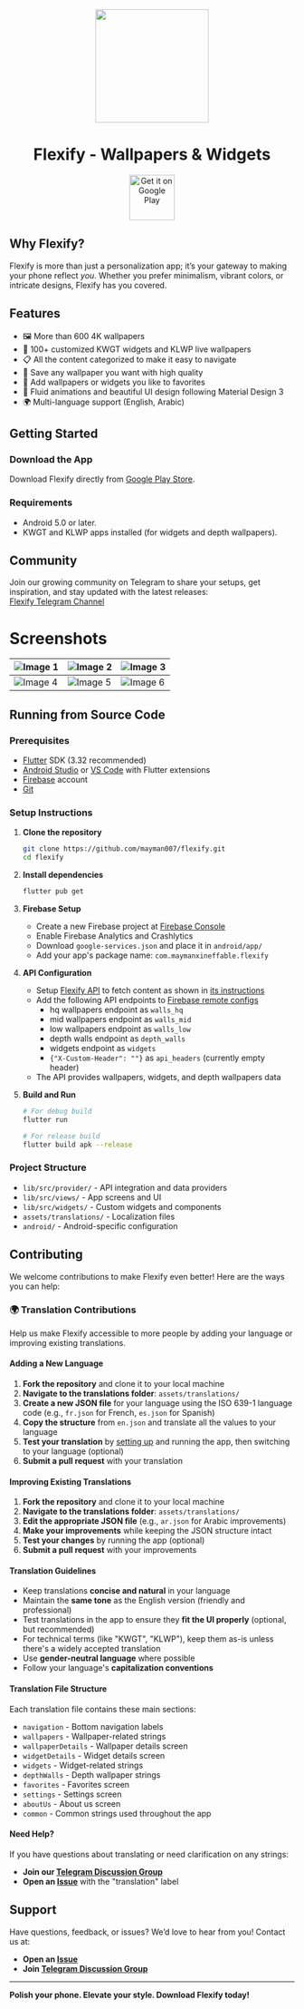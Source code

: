 <div align = "center">
<img src = "https://i.imgur.com/zUDmmyy.png" width = 200>

# **Flexify - Wallpapers & Widgets**

<a href='https://play.google.com/store/apps/details?id=com.maymanxineffable.flexify'><img alt='Get it on Google Play' src='https://play.google.com/intl/en_us/badges/static/images/badges/en_badge_web_generic.png' height="80"/></a>

</div>

## Why Flexify?

Flexify is more than just a personalization app; it’s your gateway to making your phone reflect *you*. Whether you prefer minimalism, vibrant colors, or intricate designs, Flexify has you covered.

## Features

- 🖼️ More than 600 4K wallpapers
- 📱 100+ customized KWGT widgets and KLWP live wallpapers
- 📋 All the content categorized to make it easy to navigate
- 💾 Save any wallpaper you want with high quality
- 💙 Add wallpapers or widgets you like to favorites
- 🎨 Fluid animations and beautiful UI design following Material Design 3
- 🌍 Multi-language support (English, Arabic)

## Getting Started

### Download the App

Download Flexify directly from [Google Play Store](https://play.google.com/store/apps/details?id=com.maymanxineffable.flexify).

### Requirements

- Android 5.0 or later.
- KWGT and KLWP apps installed (for widgets and depth wallpapers).

## Community

Join our growing community on Telegram to share your setups, get inspiration, and stay updated with the latest releases:  
[Flexify Telegram Channel](https://t.me/Flexify_updates)  

# Screenshots

| ![Image 1](https://i.imgur.com/BoaWX10.jpeg) | ![Image 2](https://i.imgur.com/0DSRMiB.jpeg) | ![Image 3](https://i.imgur.com/A5PTTOe.jpeg) |
|----------------------------------------------|----------------------------------------------|----------------------------------------------|
| ![Image 4](https://i.imgur.com/qvc0og8.jpeg) | ![Image 5](https://i.imgur.com/7K5Ok3U.jpeg) | ![Image 6](https://i.imgur.com/tdXNoad.jpeg) |

## Running from Source Code

### Prerequisites

- [Flutter](https://docs.flutter.dev/get-started/install) SDK (3.32 recommended)
- [Android Studio](https://developer.android.com/codelabs/basic-android-kotlin-compose-install-android-studio#2) or [VS Code](https://code.visualstudio.com/download) with Flutter extensions
- [Firebase](https://firebase.google.com/) account
- [Git](https://git-scm.com/downloads)

### Setup Instructions

1. **Clone the repository**
   ```bash
   git clone https://github.com/mayman007/flexify.git
   cd flexify
   ```

2. **Install dependencies**
   ```bash
   flutter pub get
   ```

3. **Firebase Setup**
   - Create a new Firebase project at [Firebase Console](https://console.firebase.google.com/)
   - Enable Firebase Analytics and Crashlytics
   - Download `google-services.json` and place it in `android/app/`
   - Add your app's package name: `com.maymanxineffable.flexify`

4. **API Configuration**
   - Setup [Flexify API](https://github.com/mayman007/flexify-api) to fetch content as shown in [its instructions](https://github.com/mayman007/flexify-api?tab=readme-ov-file#installation)
   - Add the following API endpoints to [Firebase remote configs](https://firebase.google.com/docs/remote-config/get-started?platform=flutter#set-parameter)
      - hq wallpapers endpoint as `walls_hq`
      - mid wallpapers endpoint as `walls_mid`
      - low wallpapers endpoint as `walls_low`
      - depth walls endpoint as `depth_walls`
      - widgets endpoint as `widgets`
      - `{"X-Custom-Header": ""}` as `api_headers` (currently empty header)
   - The API provides wallpapers, widgets, and depth wallpapers data

5. **Build and Run**
   ```bash
   # For debug build
   flutter run
   
   # For release build
   flutter build apk --release
   ```

### Project Structure

- `lib/src/provider/` - API integration and data providers
- `lib/src/views/` - App screens and UI
- `lib/src/widgets/` - Custom widgets and components
- `assets/translations/` - Localization files
- `android/` - Android-specific configuration

## Contributing

We welcome contributions to make Flexify even better! Here are the ways you can help:

### 🌍 Translation Contributions

Help us make Flexify accessible to more people by adding your language or improving existing translations.

#### Adding a New Language

1. **Fork the repository** and clone it to your local machine
2. **Navigate to the translations folder**: `assets/translations/`
3. **Create a new JSON file** for your language using the ISO 639-1 language code (e.g., `fr.json` for French, `es.json` for Spanish)
4. **Copy the structure** from `en.json` and translate all the values to your language
5. **Test your translation** by [setting up](https://github.com/mayman007/Flexify?tab=readme-ov-file#setup-nstructions) and running the app, then switching to your language (optional)
6. **Submit a pull request** with your translation

#### Improving Existing Translations

1. **Fork the repository** and clone it to your local machine
2. **Navigate to the translations folder**: `assets/translations/`
3. **Edit the appropriate JSON file** (e.g., `ar.json` for Arabic improvements)
4. **Make your improvements** while keeping the JSON structure intact
5. **Test your changes** by running the app (optional)
6. **Submit a pull request** with your improvements

#### Translation Guidelines

- Keep translations **concise and natural** in your language
- Maintain the **same tone** as the English version (friendly and professional)
- Test translations in the app to ensure they **fit the UI properly** (optional, but recommended)
- For technical terms (like "KWGT", "KLWP"), keep them as-is unless there's a widely accepted translation
- Use **gender-neutral language** where possible
- Follow your language's **capitalization conventions**

#### Translation File Structure

Each translation file contains these main sections:
- `navigation` - Bottom navigation labels
- `wallpapers` - Wallpaper-related strings
- `wallpaperDetails` - Wallpaper details screen
- `widgetDetails` - Widget details screen
- `widgets` - Widget-related strings
- `depthWalls` - Depth wallpaper strings
- `favorites` - Favorites screen
- `settings` - Settings screen
- `aboutUs` - About us screen
- `common` - Common strings used throughout the app

#### Need Help?

If you have questions about translating or need clarification on any strings:
- **Join our [Telegram Discussion Group](https://t.me/Flexify_discussion)**
- **Open an [Issue](https://github.com/mayman007/Flexify/issues)** with the "translation" label

## Support

Have questions, feedback, or issues? We’d love to hear from you! Contact us at:

- **Open an [Issue](https://github.com/mayman007/Flexify/issues)**
- **Join [Telegram Discussion Group](https://t.me/Flexify_discussion)**

---

**Polish your phone. Elevate your style. Download Flexify today!**
